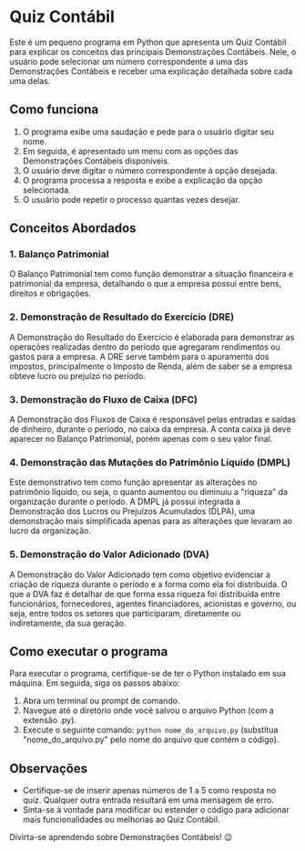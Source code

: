 # Quiz Contábil

Este é um pequeno programa em Python que apresenta um Quiz Contábil para explicar os conceitos das principais Demonstrações Contábeis. Nele, o usuário pode selecionar um número correspondente a uma das Demonstrações Contábeis e receber uma explicação detalhada sobre cada uma delas.

## Como funciona

1. O programa exibe uma saudação e pede para o usuário digitar seu nome.
2. Em seguida, é apresentado um menu com as opções das Demonstrações Contábeis disponíveis.
3. O usuário deve digitar o número correspondente à opção desejada.
4. O programa processa a resposta e exibe a explicação da opção selecionada.
5. O usuário pode repetir o processo quantas vezes desejar.

## Conceitos Abordados

### 1. Balanço Patrimonial
O Balanço Patrimonial tem como função demonstrar a situação financeira e patrimonial da empresa, detalhando o que a empresa possui entre bens, direitos e obrigações.

### 2. Demonstração de Resultado do Exercício (DRE)
A Demonstração do Resultado do Exercício é elaborada para demonstrar as operações realizadas dentro do período que agregaram rendimentos ou gastos para a empresa. A DRE serve também para o apuramento dos impostos, principalmente o Imposto de Renda, além de saber se a empresa obteve lucro ou prejuízo no período.

### 3. Demonstração do Fluxo de Caixa (DFC)
A Demonstração dos Fluxos de Caixa é responsável pelas entradas e saídas de dinheiro, durante o período, no caixa da empresa. A conta caixa já deve aparecer no Balanço Patrimonial, porém apenas com o seu valor final.

### 4. Demonstração das Mutações do Patrimônio Líquido (DMPL)
Este demonstrativo tem como função apresentar as alterações no patrimônio líquido, ou seja, o quanto aumentou ou diminuiu a "riqueza" da organização durante o período. A DMPL já possui integrada a Demonstração dos Lucros ou Prejuízos Acumulados (DLPA), uma demonstração mais simplificada apenas para as alterações que levaram ao lucro da organização.

### 5. Demonstração do Valor Adicionado (DVA)
A Demonstração do Valor Adicionado tem como objetivo evidenciar a criação de riqueza durante o período e a forma como ela foi distribuída. O que a DVA faz é detalhar de que forma essa riqueza foi distribuída entre funcionários, fornecedores, agentes financiadores, acionistas e governo, ou seja, entre todos os setores que participaram, diretamente ou indiretamente, da sua geração.

## Como executar o programa

Para executar o programa, certifique-se de ter o Python instalado em sua máquina. Em seguida, siga os passos abaixo:

1. Abra um terminal ou prompt de comando.
2. Navegue até o diretório onde você salvou o arquivo Python (com a extensão .py).
3. Execute o seguinte comando: `python nome_do_arquivo.py` (substitua "nome_do_arquivo.py" pelo nome do arquivo que contém o código).

## Observações

- Certifique-se de inserir apenas números de 1 a 5 como resposta no quiz. Qualquer outra entrada resultará em uma mensagem de erro.
- Sinta-se à vontade para modificar ou estender o código para adicionar mais funcionalidades ou melhorias ao Quiz Contábil.

Divirta-se aprendendo sobre Demonstrações Contábeis! 😉
